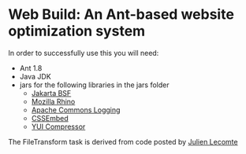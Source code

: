 Web Build: An Ant-based website optimization system
===================================================

In order to successfully use this you will need:

* Ant 1.8
* Java JDK
* jars for the following libraries in the jars folder
  * [Jakarta BSF](https://jakarta.apache.org/bsf/)
  * [Mozilla Rhino](https://www.mozilla.org/rhino/)
  * [Apache Commons Logging](https://commons.apache.org/logging/)
  * [CSSEmbed](https://github.com/nzakas/cssembed)
  * [YUI Compressor](https://github.com/yui/yuicompressor)

The FileTransform task is derived from code posted by [Julien Lecomte](http://www.julienlecomte.net/blog/2007/09/16/)